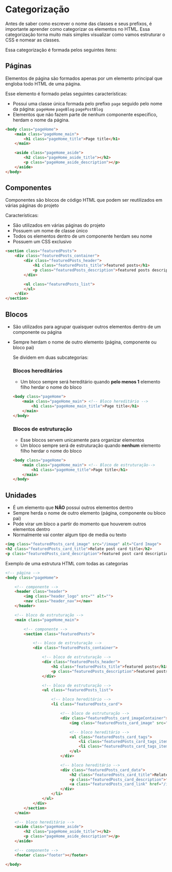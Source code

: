 # Categorização
Antes de saber como escrever o nome das classes e seus prefixos, é importante aprender como categorizar os elementos no HTML. 
Essa categorização torna muito mais simples visualizar como vamos estruturar o CSS e nomear as classes.

Essa categorização é formada pelos seguintes itens:

## Páginas
Elementos de página são formados apenas por um elemento principal que engloba todo HTML de uma página.

Esse elemento é formado pelas seguintes características:
- Possui uma classe única formada pelo prefixo `page` seguido pelo nome da página: `pageHome` `pageBlog` `pagePostBlog`
- Elementos que não fazem parte de nenhum componente especifico, herdam o nome da página.

```html
<body class="pageHome">
    <main class="pageHome_main">
		<h1 class="pageHome_title">Page title</h1>
    </main>

	<aside class="pageHome_aside">
		<h2 class="pageHome_aside_title"></h2>
		<p class="pageHome_aside_description"></p>
	</aside>
</body>
```

## Componentes
Componentes são blocos de código HTML que podem ser reutilizados em várias páginas do projeto

Características:
- São utilizados em várias páginas do projeto
- Possuem um nome de classe único
- Todos os elementos dentro de um componente herdam seu nome
- Possuem um CSS exclusivo

```html
<section class="featuredPosts">
	<div class="featuredPosts_container">
		<div class="featuredPosts_header">
			<h1 class="featuredPosts_title">featured posts</h1>
			<p class="featuredPosts_description">featured posts description</p>
		</div>

		<ul class="featuredPosts_list">
		</ul>
	</div>
</section>
```

## Blocos
- São utilizados para agrupar quaisquer outros elementos dentro de um componente ou página
- Sempre herdam o nome de outro elemento (página, componente ou bloco pai)
    
    Se dividem em duas subcategorias:
    
    ### Blocos hereditários    
    - Um bloco sempre será hereditário quando **pelo menos 1** elemento filho herdar o nome do bloco
    ```html
	<body class="pageHome">
		<main class="pageHome_main"> <!-- Bloco hereditário -->
			<h1 class="pageHome_main_title">Page title</h1>
		</main>
	</body>
	```
    
    ### Blocos de estruturação    
    - Esse blocos servem unicamente para organizar elementos
    - Um bloco sempre será de estruturação quando **nenhum** elemento filho herdar o nome do bloco
    ```html
	<body class="pageHome">
		<main class="pageHome_main"> <!-- Bloco de estruturação-->
			<h1 class="pageHome_title">Page title</h1>
		</main>
	</body>
	```

## Unidades
- É um elemento que **NÃO** possui outros elementos dentro
- Sempre herda o nome de outro elemento (página, componente ou bloco pai)
- Pode virar um bloco a partir do momento que houverem outros elementos dentro
- Normalmente vai conter algum tipo de media ou texto

```html
<img class="featuredPosts_card_image" src="/image" alt="Card Image">
<h2 class="featuredPosts_card_title">Relate post card title</h2>
<p class="featuredPosts_card_description">featured post card description</p>
```

Exemplo de uma estrutura HTML com todas as categorias

```html
<!-- página -->
<body class="pageHome">

    <!-- componente -->
    <header class="header">
		<img class="header_logo" src="" alt="">
		<nav class="header_nav"></nav>
	</header>

    <!-- bloco de estruturação -->
    <main class="pageHome_main">

        <!-- componente -->
        <section class="featuredPosts">

            <!-- bloco de estruturação -->
            <div class="featuredPosts_container">

                <!-- bloco de estruturação -->
                <div class="featuredPosts_header">
                    <h1 class="featuredPosts_title">featured posts</h1> <!-- unidade -->
                    <p class="featuredPosts_description">featured posts description</p> <!-- unidade -->
                </div>

                <!-- bloco de estruturação -->
                <ul class="featuredPosts_list">

                    <!-- bloco hereditário -->
                    <li class="featuredPosts_card">

                        <!-- bloco de estruturação -->
                        <div class="featuredPosts_card_imageContainer">
                            <img class="featuredPosts_card_image" src="/image" alt="Card Image"> <!-- unidade -->

                            <!-- bloco hereditário -->
                            <ul class="featuredPosts_card_tags">
                                <li class="featuredPosts_card_tags_item">Category A</li> <!-- unidade -->
                                <li class="featuredPosts_card_tags_item">Category B</li> <!-- unidade -->
                            </ul>
                        </div>

                        <!-- bloco hereditário -->
                        <div class="featuredPosts_card_data">
                            <h2 class="featuredPosts_card_title">Relate post card title</h2> <!-- unidade -->
                            <p class="featuredPosts_card_description">featured post card description</p> <!-- unidade -->
                            <a class="featuredPosts_card_link" href="/item-link">Read More</a> <!-- unidade -->
                        </div>
                    </li>
                </ul>
            </div>
        </section>
    </main>

	<!-- bloco hereditário -->
	<aside class="pageHome_aside">
		<h2 class="pageHome_aside_title"></h2>
		<p class="pageHome_aside_description"></p>
	</aside>

    <!-- componente -->
    <footer class="footer"></footer>

</body>
```